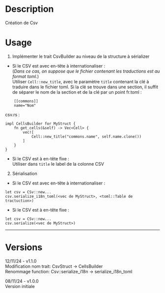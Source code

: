 # Description
Création de Csv

# Usage
1. Implémenter le trait CsvBuilder au niveau de la structure à sérializer
- Si le CSV est avec en-tête à internationaliser :  
(*Dans ce cas, on suppose que le fichier contenant les traductions est au format toml.*)  
Utiliser `Cell::new_title`, avec le paramètre `title` contenant la clé à traduire dans le fichier toml. Si la clé se trouve dans une section, il suffit de séparer le nom de la section et de la clé par un point
fr.toml :
```
    [[commons]]
    name="Nom"
```

csv.rs :  
```
impl CellsBuilder for MyStruct {
    fn get_cells(&self) -> Vec<Cell> {
        vec![
            Cell::new_title("commons.name", self.name.clone())
        ]
    }
}

```
- Si le CSV est à en-tête fixe :  
Utiliser dans `title` le label de la colonne CSV

2. Sérialisation  
- Si le CSV est avec en-tête à internationaliser :
```
let csv = CSv::new...
csv.serialize_i18n_toml(<vec de MyStruct>, <toml::Table de tractuction>)
```
- Si le CSV est à en-tête fixe :
```
let csv = CSv::new...
csv.serialize(<vec de MyStruct>)
```
 

---
# Versions
12/11/24 - v1.1.0  
Modification nom trait: CsvStruct -> CellsBuilder  
Renommage function: Csv::serialize_i18n -> serialize_i18n_toml

08/11/24 - v1.0.0  
Version initiale
